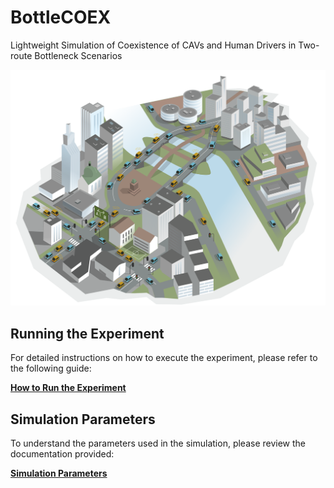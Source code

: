 # BottleCOEX
Lightweight Simulation of Coexistence of CAVs and Human Drivers in Two-route Bottleneck Scenarios

![](Additional_Information/budapest_two_route_botleneck.png)

## Running the Experiment

For detailed instructions on how to execute the experiment, please refer to the following guide:

[**How to Run the Experiment**](Additional_Information/HowToUse.md)

## Simulation Parameters

To understand the parameters used in the simulation, please review the documentation provided:

[**Simulation Parameters**](Additional_Information/SimulatorParams.md)

